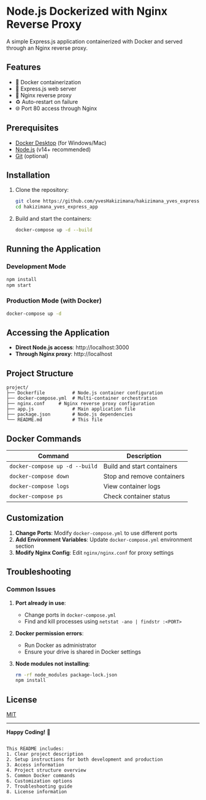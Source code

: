 # Node.js Dockerized with Nginx Reverse Proxy

A simple Express.js application containerized with Docker and served through an Nginx reverse proxy.

## Features

- 🐳 Docker containerization
- 🚀 Express.js web server
- 🔄 Nginx reverse proxy
- ♻️ Auto-restart on failure
- 🌐 Port 80 access through Nginx

## Prerequisites

- [Docker Desktop](https://www.docker.com/products/docker-desktop/) (for Windows/Mac)
- [Node.js](https://nodejs.org/) (v14+ recommended)
- [Git](https://git-scm.com/) (optional)

## Installation

1. Clone the repository:
   ```bash
   git clone https://github.com/yvesHakizimana/hakizimana_yves_express_app
   cd hakizimana_yves_express_app
   ```

2. Build and start the containers:
   ```bash
   docker-compose up -d --build
   ```

## Running the Application

### Development Mode
```bash
npm install
npm start
```

### Production Mode (with Docker)
```bash
docker-compose up -d
```

## Accessing the Application

- **Direct Node.js access**: http://localhost:3000
- **Through Nginx proxy**: http://localhost

## Project Structure

```
project/
├── Dockerfile          # Node.js container configuration
├── docker-compose.yml  # Multi-container orchestration
├── nginx.conf     # Nginx reverse proxy configuration
├── app.js              # Main application file
├── package.json        # Node.js dependencies
└── README.md           # This file
```

## Docker Commands

| Command | Description |
|---------|-------------|
| `docker-compose up -d --build` | Build and start containers |
| `docker-compose down` | Stop and remove containers |
| `docker-compose logs` | View container logs |
| `docker-compose ps` | Check container status |

## Customization

1. **Change Ports**: Modify `docker-compose.yml` to use different ports
2. **Add Environment Variables**: Update `docker-compose.yml` environment section
3. **Modify Nginx Config**: Edit `nginx/nginx.conf` for proxy settings

## Troubleshooting

### Common Issues

1. **Port already in use**:
   - Change ports in `docker-compose.yml`
   - Find and kill processes using `netstat -ano | findstr :<PORT>`

2. **Docker permission errors**:
   - Run Docker as administrator
   - Ensure your drive is shared in Docker settings

3. **Node modules not installing**:
   ```bash
   rm -rf node_modules package-lock.json
   npm install
   ```

## License

[MIT](https://choosealicense.com/licenses/mit/)

---

**Happy Coding!** 🚀
```

This README includes:
1. Clear project description
2. Setup instructions for both development and production
3. Access information
4. Project structure overview
5. Common Docker commands
6. Customization options
7. Troubleshooting guide
8. License information
